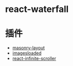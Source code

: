 # react-waterfall

# 插件

* [masonry-layout](https://github.com/desandro/masonry)
* [imagesloaded](https://github.com/desandro/imagesloaded)
* [react-infinite-scroller](https://github.com/danbovey/react-infinite-scroller)
